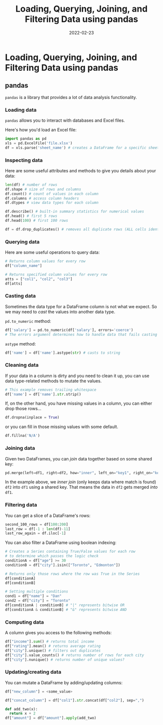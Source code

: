﻿---
title: 'Loading, Querying, Joining, and Filtering Data using pandas'
part: 2
date: '2022-02-23'
categories: [data science]
tags: [python]
source: [coursera]
---

# Loading, Querying, Joining, and Filtering Data using pandas 

## pandas

`pandas` is a library that provides a lot of data analysis functionality.

### Loading data

`pandas` allows you to interact with databases and Excel files.

Here's how you'd load an Excel file:

```py
import pandas as pd
xls = pd.ExcelFile('file.xlsx')
df = xls.parse('sheet_name') # creates a DataFrame for a specific sheet
```

### Inspecting data

Here are some useful attributes and methods to give you details about your data:

```py
len(df) # number of rows
df.shape # size of rows and columns
df.count() # count of values in each column
df.columns # access column headers
df.dtypes # view data types for each column

df.describe() # built-in summary statistics for numerical values
df.head() # first 5 rows
df.head(100) # first 100 rows

df = df.drop_duplicates() # removes all duplicate rows (ALL cells identical)
```

### Querying data

Here are some useful operations to query data:

```py
# Returns column values for every row
df["column_name"]

# Returns specified column values for every row
atts = ["col1", "col2", "col3"]
df[atts]
```

### Casting data

Sometimes the data type for a DataFrame column is not what we expect. So we may need to *cast* the values into another data type.

`pd.to_numeric` method:

```py
df['salary'] = pd.to_numeric(df['salary'], errors='coerce')
# The errors argument determines how to handle data that fails casting
```

`astype` method:

```py
df['name'] = df['name'].astype(str) # casts to string
```

### Cleaning data

If your data in a column is dirty and you need to clean it up, you can use data type-related methods to mutate the values.

```py
# This example removes trailing whitespace
df['name'] = df['name'].str.strip()
```

If, on the other hand, you have missing values in a column, you can either drop those rows...

```py
df.dropna(inplace = True)
```

or you can fill in those missing values with some default.

```py
df.fillna('N/A')
```

### Joining data

Given two DataFrames, you can *join* data together based on some shared key:

```py
pd.merge(left=df1, right=df2, how="inner", left_on="key1", right_on="key2")
```

In the example above, we *inner join* (only keeps data where match is found) `df2` into `df1` using a shared key. That means the data in `df2` gets merged *into* `df1`.

### Filtering data

You can get a slice of a DataFrame's rows:

```py
second_100_rows = df[100:200]
last_row = df[-1 : len(df)-11]
last_row_again = df.iloc[-1]
```

You can also filter a DataFrame using boolean indexing:

```py
# Creates a Series containing True/False values for each row
# to determine which passes the logic check
conditionA = df["age"] >= 30
conditionB = df["city"].isin(["Toronto", "Edmonton"])

# Returns only those rows where the row was True in the Series
df[conditionA]
df[conditionB]

# Setting multiple conditions
cond1 = df["name"] = "Dan"
cond2 = df["city"] = "Toronto"
df[conditionA | conditionB] # "|" represents bitwise OR
df[conditionA & conditionB] # "&" represents bitwise AND
```

### Computing data

A column gives you access to the following methods:

```py
df["income"].sum() # returns total income
df["rating"].mean() # returns average rating
df["city"].unique() # filters out duplicates
df["city"].value_counts() # returns number of rows for each city
df["city"].nunique() # returns number of unique values?
```

### Updating/creating data

You can mutate a DataFrame by adding/updating columns:

```py
df["new_column"] = <some_value>

df["concat_column"] = df["col1"].str.concat(df["col2"], sep=",")

def add_two(x):
  return x + 2
df["amount"] = df["amount"].apply(add_two)
```